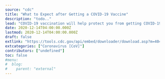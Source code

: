 ```yaml
---
source: "cdc"
title: "What to Expect after Getting a COVID-19 Vaccine"
description: "todo.."
lead: "COVID-19 vaccination will help protect you from getting COVID-19. You may have some side effects, which are a normal sign that your body is building protection. These side effects may affect your ability to do daily activities, but they should go away in a few days."
date: 2020-12-14T04:00:00.000Z
lastmod: 2020-12-14T04:00:00.000Z
draft: false
extlink: "https://tools.cdc.gov/api/embed/downloader/download.asp?m=404952&c=414924"
extcategories: ["Coronavirus [CoV]"]
contributors: ["undefined"]
toc: false
#menu:
#  blog:
#    parent: "external"
---
```

